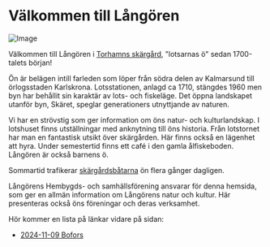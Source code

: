 # Välkommen till Långören

![Image](https://usercontent.one/wp/nyhemsida.langoraslakten.org/wp-content/uploads/2024/07/langoren003-Kopia-copy.jpg)

Välkommen till Långören i [Torhamns skärgård](https://torhamn.com/wp-content/uploads/2012/12/Sjo%CC%88kort-1024x614.png), "lotsarnas ö" sedan 1700-talets början!

Ön är belägen intill farleden som löper från södra delen av Kalmarsund till örlogsstaden Karlskrona. Lotsstationen, anlagd ca 1710, stängdes 1960 men byn har behållit sin karaktär av lots- och fiskeläge. Det öppna landskapet utanför byn, Skäret, speglar generationers utnyttjande av naturen.

Vi har en strövstig som ger information om öns natur- och kulturlandskap. I lotshuset finns utställningar med anknytning till öns historia. Från lotstornet har man en fantastisk utsikt över skärgården. Här finns också en lägenhet att hyra. Under semestertid finns ett café i den gamla ålfiskeboden. Långören är också barnens ö.

Sommartid trafikerar [skärgårdsbåtarna](https://www.blekingetrafiken.se/reseinformation/tidtabeller/) ön flera gånger dagligen.

Långörens Hembygds- och samhällsförening ansvarar för denna hemsida, som ger en allmän information om Långörens natur och kultur. Här presenteras också öns föreningar och deras verksamhet.

Hör kommer en lista på länkar vidare på sidan:

* [2024-11-09 Bofors](races_24-25.md)


